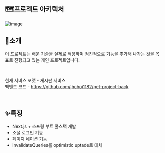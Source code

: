 ## 🗺프로젝트 아키텍처

![image](https://github.com/jhchoi1182/next-todo/assets/116577489/c959ef3f-656d-4d22-b713-34fcf3006a44)

## 🎉소개
이 프로젝트는 배운 기술을 실제로 적용하며 점진적으로 기능을 추가해 나가는 것을 목표로 진행되고 있는 개인 프로젝트입니다.   

<br>

현재 서비스 포맷 - 게시판 서비스  
백엔드 코드 - https://github.com/jhchoi1182/pet-project-back

<br>

## ✨특징
* Next.js + 스프링 부트 풀스택 개발
* 소셜 로그인 기능
* 페이지 네이션 기능
* invalidateQueries를 optimistic uptade로 대체
